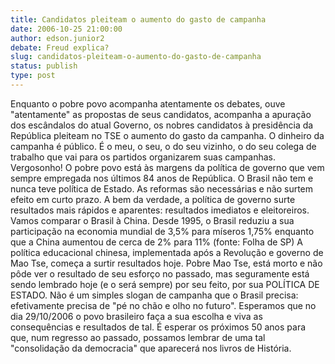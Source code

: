 ```yaml
---
title: Candidatos pleiteam o aumento do gasto de campanha
date: 2006-10-25 21:00:00
author: edson.junior2
debate: Freud explica?
slug: candidatos-pleiteam-o-aumento-do-gasto-de-campanha
status: publish 
type: post
---
```


Enquanto o pobre povo acompanha atentamente os debates, ouve "atentamente" as propostas de seus candidatos, acompanha a apuração dos escândalos do atual Governo, os nobres candidatos à presidência da República pleiteam no TSE o aumento do gasto da campanha.
O dinheiro da campanha é público. É o meu, o seu, o do seu vizinho, o do seu colega de trabalho que vai para os partidos organizarem suas campanhas. Vergosonho!
O pobre povo está às margens da política de governo que vem sempre empregada nos últimos 84 anos de República. O Brasil não tem e nunca teve política de Estado. As reformas são necessárias e não surtem efeito em curto prazo.
A bem da verdade, a política de governo surte resultados mais rápidos e aparentes: resultados imediatos e eleitoreiros. Vamos comparar o Brasil à China. Desde 1995, o Brasil reduziu a sua participação na economia mundial de 3,5% para míseros 1,75% enquanto que a China aumentou de cerca de 2% para 11% (fonte: Folha de SP)
A política educacional chinesa, implementada após a Revolução e governo de Mao Tse, começa a surtir resultados hoje. Pobre Mao Tse, está morto e não pôde ver o resultado de seu esforço no passado, mas seguramente está sendo lembrado hoje (e o será sempre) por seu feito, por sua POLÍTICA DE ESTADO.
Não é um simples slogan de campanha que o Brasil precisa: efetivamente precisa de "pé no chão e olho no futuro". Esperamos que no dia 29/10/2006 o povo brasileiro faça a sua escolha e viva as consequências e resultados de tal.
É esperar os próximos 50 anos para que, num regresso ao passado, possamos lembrar de uma tal "consolidação da democracia" que aparecerá nos livros de História.
